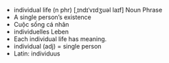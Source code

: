 - individual life (n phr) [ˌɪndɪˈvɪdʒuəl laɪf] Noun Phrase  
- A single person’s existence  
- Cuộc sống cá nhân  
- individuelles Leben  
- Each individual life has meaning.  
- individual (adj) = single person  
- Latin: individuus